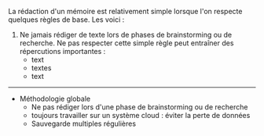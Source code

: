 La rédaction d'un mémoire est relativement simple lorsque l'on respecte quelques règles de base. Les voici : 

1. Ne jamais rédiger de texte lors de phases de brainstorming ou de recherche. Ne pas respecter cette simple règle peut entraîner des répercutions importantes : 
    - text
    - textes
    - text







--------------------

- Méthodologie globale
  - Ne pas rédiger lors d'une phase de brainstorming ou de recherche
  - toujours travailler sur un système cloud : éviter la perte de données
  - Sauvegarde multiples régulières